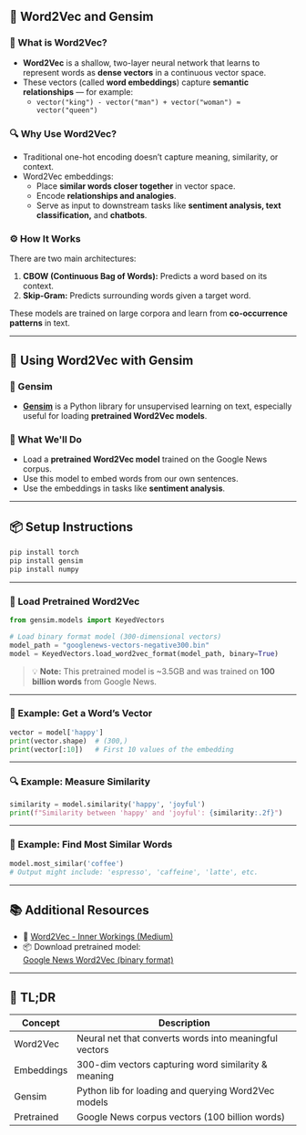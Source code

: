 ## 🧠 Word2Vec and Gensim

### 📌 What is Word2Vec?

- **Word2Vec** is a shallow, two-layer neural network that learns to represent words as **dense vectors** in a continuous vector space.
- These vectors (called **word embeddings**) capture **semantic relationships** — for example:
  - `vector("king") - vector("man") + vector("woman") ≈ vector("queen")`

### 🔍 Why Use Word2Vec?

- Traditional one-hot encoding doesn’t capture meaning, similarity, or context.
- Word2Vec embeddings:
  - Place **similar words closer together** in vector space.
  - Encode **relationships and analogies**.
  - Serve as input to downstream tasks like **sentiment analysis, text classification,** and **chatbots**.

### ⚙️ How It Works

There are two main architectures:
1. **CBOW (Continuous Bag of Words):** Predicts a word based on its context.
2. **Skip-Gram:** Predicts surrounding words given a target word.

These models are trained on large corpora and learn from **co-occurrence patterns** in text.

---

## 🚀 Using Word2Vec with Gensim

### 🧰 Gensim

- [**Gensim**](https://radimrehurek.com/gensim/) is a Python library for unsupervised learning on text, especially useful for loading **pretrained Word2Vec models**.

### 💾 What We'll Do

- Load a **pretrained Word2Vec model** trained on the Google News corpus.
- Use this model to embed words from our own sentences.
- Use the embeddings in tasks like **sentiment analysis**.

---

## 📦 Setup Instructions

```bash
pip install torch
pip install gensim
pip install numpy
```

---

### 📂 Load Pretrained Word2Vec

```python
from gensim.models import KeyedVectors

# Load binary format model (300-dimensional vectors)
model_path = "googlenews-vectors-negative300.bin"
model = KeyedVectors.load_word2vec_format(model_path, binary=True)
```

> 💡 **Note:** This pretrained model is ~3.5GB and was trained on **100 billion words** from Google News.

---

### 🧪 Example: Get a Word’s Vector

```python
vector = model['happy']
print(vector.shape)  # (300,)
print(vector[:10])   # First 10 values of the embedding
```

---

### 🔍 Example: Measure Similarity

```python
similarity = model.similarity('happy', 'joyful')
print(f"Similarity between 'happy' and 'joyful': {similarity:.2f}")
```

---

### 🔁 Example: Find Most Similar Words

```python
model.most_similar('coffee')
# Output might include: 'espresso', 'caffeine', 'latte', etc.
```

---

## 📚 Additional Resources

- 🧠 [Word2Vec - Inner Workings (Medium)](https://towardsdatascience.com/word2vec-with-pytorch-implementing-original-paper-2cd7040120b0/)
- 📦 Download pretrained model:  
  [Google News Word2Vec (binary format)](https://data-engineering-academy.s3.us-east-1.amazonaws.com/ai-course/assets/section-one/GoogleNewsvectorsnegative300.bin)

---

## 🧠 TL;DR

| Concept      | Description                                               |
|--------------|-----------------------------------------------------------|
| Word2Vec     | Neural net that converts words into meaningful vectors    |
| Embeddings   | 300-dim vectors capturing word similarity & meaning       |
| Gensim       | Python lib for loading and querying Word2Vec models       |
| Pretrained   | Google News corpus vectors (100 billion words)            |

